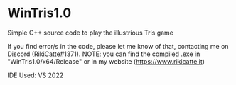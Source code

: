 # WinTris1.0
Simple C++ source code to play the illustrious Tris game

If you find error/s in the code, please let me know of that, contacting me on Discord (RikiCatte#1371). NOTE: you can find the compiled .exe in "WinTris1.0/x64/Release" or in my website (https://www.rikicatte.it)

IDE Used: VS 2022

